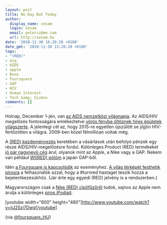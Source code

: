 ```yaml
---
layout: post
title: No Day But Today
author:
  display_name: sesam
  login: sesam
  email: petersz@me.com
  url: http://sesam.hu
date: '2010-11-30 16:28:28 +0100'
date_gmt: '2010-11-30 15:28:28 +0100'
tags:
- "(RED)"
- 4sq
- AIDS
- apple
- Bono
- Foursquare
- GAP
- HIV
- Human Interest
- Tech &amp; Gizmos
comments: []
---
```


Holnap, December 1-jén, van [az AIDS nemzetközi világnapja](http://en.wikipedia.org/wiki/World_AIDS_Day). Az AIDS/HIV megelőzés fontosságára emlékeztetve [vörös fénybe öltöznek híres épületek világszerte](http://blog.joinred.com/2010/11/join-us-in-lighting-global-landmarks.html). A jelenlegi cél az, hogy 2015-re egyetlen újszülött se jöjjön HIV-fertőzötten a világra. 2009-ben közel félmillióan voltak még.

A [(RED) kezdeményezés](http://www.joinred.com/aboutred) keretében a vásárlások után befolyó pénzek egy része AIDS/HIV-megelőzésre fordul. Különleges Product (RED) termékeket [jó pár nagynevű cég](http://www.joinred.com/red/#shopred) árul, olyanok mint az Apple, a Nike vagy a GAP. Nekem van például [WI(RED) pólóm](http://sesam.hu/2007/07/17/do-the-red-thing) a japán GAP-ből.

Idén [a Foursquare is kapcsolódik](http://aboutfoursquare.com/red-badge) az eseményhez. [A világ térképét festhetik pirosra](http://turnred.joinred.com) a felhasználók azzal, hogy a #turnred hastaget teszik hozzá a bejelentkezésükhöz. (Jár érte egy egyedi (RED) jelvény is a rendszerben.)

Magyarországon csak a [Nike (RED) cipőfűzőről](http://nikefootball.hu/nike-red) tudok, sajnos az Apple nem árulja a különleges [piros iPodjait](http://www.apple.com/ipod/red).

[youtube width="600" height="480"]http://www.youtube.com/watch?v=jiJ25zj7Dwg[/youtube]

(via [@foursquare_HU](http://twitter.com/#!/foursquare_HU/status/9621277262225408))
